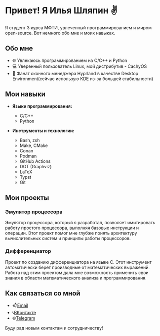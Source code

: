 # Привет! Я Илья Шляпин ✌️

Я студент 3 курса МФТИ, увлеченный программированием и миром open-source. Вот немного обо мне и моих навыках.

## Обо мне

- 🌐 Увлекаюсь программированием на C/С++ и Python
- 💻 Уверенный пользователь Linux, мой дистрибутив - CachyOS
- 🔧 Фанат оконного менеджера Hyprland в качестве Desktop Environment(сейчас использую KDE из-за большей стабильности)

## Мои навыки

- **Языки программирования:**
  - C/C++
  - Python

- **Инструменты и технологии:**
  - Bash, zsh
  - Make, CMake
  - Conan
  - Podman
  - GitHub Actions
  - DOT (Graphviz)
  - LaTeX
  - Typst
  - Git

## Мои проекты

### Эмулятор процессора

Эмулятор процессора, который я разработал, позволяет имитировать работу простого процессора, выполняя базовые инструкции и операции. Этот проект помог мне глубже понять архитектуру вычислительных систем и принципы работы процессоров.

### Дифференциатор

Проект по созданию дифференциатора на языке C. Этот инструмент автоматически берет производные от математических выражений. Работа над этим проектом дала мне возможность применить свои знания в области математического анализа и программирования.

## Как связаться со мной

- 📫[Email](mailto:shlyapin2005@gmail.com)
- 📞[ВКонтакте](https://vk.com/semenov1ch)
- 🌐[Telegram](https://t.me/isshlyapin)
  
Буду рад новым контактам и сотрудничеству!
